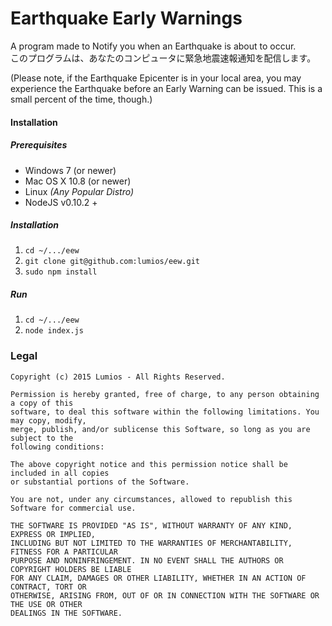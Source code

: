 # Earthquake Early Warnings
A program made to Notify you when an Earthquake is about to occur.  
このプログラムは、あなたのコンピュータに緊急地震速報通知を配信します。  

(Please note, if the Earthquake Epicenter is in your local area, you may experience the Earthquake before an Early Warning can be issued. This is a small percent of the time, though.)

#### Installation
##### Prerequisites
- Windows 7 (or newer)
- Mac OS X 10.8 (or newer)
- Linux _(Any Popular Distro)_
- NodeJS v0.10.2 +

##### Installation
1. `cd ~/.../eew`
2. `git clone git@github.com:lumios/eew.git`
3. `sudo npm install`

##### Run
1. `cd ~/.../eew`
2. `node index.js`

### Legal
```text
Copyright (c) 2015 Lumios - All Rights Reserved.

Permission is hereby granted, free of charge, to any person obtaining a copy of this
software, to deal this software within the following limitations. You may copy, modify,
merge, publish, and/or sublicense this Software, so long as you are subject to the
following conditions:

The above copyright notice and this permission notice shall be included in all copies
or substantial portions of the Software.

You are not, under any circumstances, allowed to republish this Software for commercial use.

THE SOFTWARE IS PROVIDED "AS IS", WITHOUT WARRANTY OF ANY KIND, EXPRESS OR IMPLIED,
INCLUDING BUT NOT LIMITED TO THE WARRANTIES OF MERCHANTABILITY, FITNESS FOR A PARTICULAR
PURPOSE AND NONINFRINGEMENT. IN NO EVENT SHALL THE AUTHORS OR COPYRIGHT HOLDERS BE LIABLE
FOR ANY CLAIM, DAMAGES OR OTHER LIABILITY, WHETHER IN AN ACTION OF CONTRACT, TORT OR
OTHERWISE, ARISING FROM, OUT OF OR IN CONNECTION WITH THE SOFTWARE OR THE USE OR OTHER
DEALINGS IN THE SOFTWARE.
```
